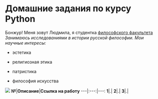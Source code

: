 # Домашние задания по курсу Python
Бонжур! Меня зовут Людмила, я студентка [философского факультета](https://phil.hse.ru/ "БЭСТ")
*Занимаюсь исследованиями в истории русской философии. Мои научные интересы:*
+ эстетика
- религиозная этика
+ патристика
- философия искусства

![](https://s.tcdn.co/1b7/4a0/1b74a08e-acdf-328a-91e7-b0d501d2fd69/20.png)
**№**|**Описание**|**Ссылка на работу**
---|:---:|---:
**1**|.|
**2**|.|
**3**|.|

